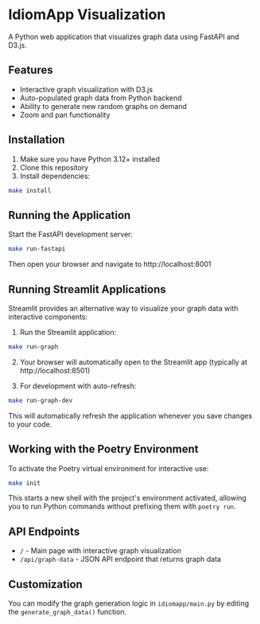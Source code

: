 # IdiomApp Visualization

A Python web application that visualizes graph data using FastAPI and D3.js.

## Features

- Interactive graph visualization with D3.js
- Auto-populated graph data from Python backend
- Ability to generate new random graphs on demand
- Zoom and pan functionality

## Installation

1. Make sure you have Python 3.12+ installed
2. Clone this repository
3. Install dependencies:

```bash
make install
```

## Running the Application

Start the FastAPI development server:

```bash
make run-fastapi
```

Then open your browser and navigate to http://localhost:8001

## Running Streamlit Applications

Streamlit provides an alternative way to visualize your graph data with interactive components:

1. Run the Streamlit application:

```bash
make run-graph
```

2. Your browser will automatically open to the Streamlit app (typically at http://localhost:8501)

3. For development with auto-refresh:

```bash
make run-graph-dev
```

This will automatically refresh the application whenever you save changes to your code.

## Working with the Poetry Environment

To activate the Poetry virtual environment for interactive use:

```bash
make init
```

This starts a new shell with the project's environment activated, allowing you to run Python commands without prefixing them with `poetry run`.

## API Endpoints

- `/` - Main page with interactive graph visualization
- `/api/graph-data` - JSON API endpoint that returns graph data

## Customization

You can modify the graph generation logic in `idiomapp/main.py` by editing the `generate_graph_data()` function. 